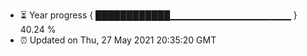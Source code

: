 - ⏳ Year progress { ████████████▁▁▁▁▁▁▁▁▁▁▁▁▁▁▁▁▁▁ } 40.24 %
- ⏰ Updated on Thu, 27 May 2021 20:35:20 GMT

